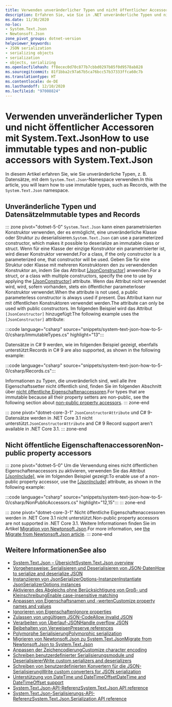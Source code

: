 ```yaml
---
title: Verwenden unveränderlicher Typen und nicht öffentlicher Accessoren mit System.Text.Json
description: Erfahren Sie, wie Sie in .NET unveränderliche Typen und nicht öffentliche Accessoren beim Serialisieren in und Deserialisieren aus JSON verwenden können.
ms.date: 11/30/2020
no-loc:
- System.Text.Json
- Newtonsoft.Json
zone_pivot_groups: dotnet-version
helpviewer_keywords:
- JSON serialization
- serializing objects
- serialization
- objects, serializing
ms.openlocfilehash: ff8ecec0d70c877b7cbbd0297b85f0d9578ab828
ms.sourcegitcommit: 81f1bba2c97a67b5ca76bcc57b37333ffca60c7b
ms.translationtype: HT
ms.contentlocale: de-DE
ms.lasthandoff: 12/10/2020
ms.locfileid: "97008824"
---
```

# <a name="how-to-use-immutable-types-and-non-public-accessors-with-no-locsystemtextjson"></a><span data-ttu-id="56367-103">Verwenden unveränderlicher Typen und nicht öffentlicher Accessoren mit System.Text.Json</span><span class="sxs-lookup"><span data-stu-id="56367-103">How to use immutable types and non-public accessors with System.Text.Json</span></span>

<span data-ttu-id="56367-104">In diesem Artikel erfahren Sie, wie Sie unveränderliche Typen, z. B. Datensätze, mit dem `System.Text.Json`-Namespace verwenden.</span><span class="sxs-lookup"><span data-stu-id="56367-104">In this article, you will learn how to use immutable types, such as Records, with the `System.Text.Json` namespace.</span></span>

## <a name="immutable-types-and-records"></a><span data-ttu-id="56367-105">Unveränderliche Typen und Datensätze</span><span class="sxs-lookup"><span data-stu-id="56367-105">Immutable types and Records</span></span>

::: zone pivot="dotnet-5-0"
<span data-ttu-id="56367-106">`System.Text.Json` kann einen parametrisierten Konstruktor verwenden, der es ermöglicht, eine unveränderliche Klasse oder Struktur zu deserialisieren.</span><span class="sxs-lookup"><span data-stu-id="56367-106">`System.Text.Json` can use a parameterized constructor, which makes it possible to deserialize an immutable class or struct.</span></span> <span data-ttu-id="56367-107">Wenn für eine Klasse der einzige Konstruktor ein parametrisierter ist, wird dieser Konstruktor verwendet.</span><span class="sxs-lookup"><span data-stu-id="56367-107">For a class, if the only constructor is a parameterized one, that constructor will be used.</span></span> <span data-ttu-id="56367-108">Geben Sie für eine Struktur oder Klasse mit mehreren Konstruktoren den zu verwendenden Konstruktor an, indem Sie das Attribut [[JsonConstructor]](xref:System.Text.Json.Serialization.JsonConstructorAttribute.%23ctor%2A) anwenden.</span><span class="sxs-lookup"><span data-stu-id="56367-108">For a struct, or a class with multiple constructors, specify the one to use by applying the [[JsonConstructor]](xref:System.Text.Json.Serialization.JsonConstructorAttribute.%23ctor%2A) attribute.</span></span> <span data-ttu-id="56367-109">Wenn das Attribut nicht verwendet wird, wird, sofern vorhanden, stets ein öffentlicher parameterloser Konstruktor verwendet.</span><span class="sxs-lookup"><span data-stu-id="56367-109">When the attribute is not used, a public parameterless constructor is always used if present.</span></span> <span data-ttu-id="56367-110">Das Attribut kann nur mit öffentlichen Konstruktoren verwendet werden.</span><span class="sxs-lookup"><span data-stu-id="56367-110">The attribute can only be used with public constructors.</span></span> <span data-ttu-id="56367-111">Im folgenden Beispiel wird das Attribut `[JsonConstructor]` hinzugefügt:</span><span class="sxs-lookup"><span data-stu-id="56367-111">The following example uses the `[JsonConstructor]` attribute:</span></span>

:::code language="csharp" source="snippets/system-text-json-how-to-5-0/csharp/ImmutableTypes.cs" highlight="13":::

<span data-ttu-id="56367-112">Datensätze in C# 9 werden, wie im folgenden Beispiel gezeigt, ebenfalls unterstützt:</span><span class="sxs-lookup"><span data-stu-id="56367-112">Records in C# 9 are also supported, as shown in the following example:</span></span>

:::code language="csharp" source="snippets/system-text-json-how-to-5-0/csharp/Records.cs":::

<span data-ttu-id="56367-113">Informationen zu Typen, die unveränderlich sind, weil alle ihre Eigenschaftssetter nicht öffentlich sind, finden Sie im folgenden Abschnitt über [nicht öffentliche Eigenschaftenaccessoren](#non-public-property-accessors).</span><span class="sxs-lookup"><span data-stu-id="56367-113">For types that are immutable because all their property setters are non-public, see the following section about [non-public property accessors](#non-public-property-accessors).</span></span>
::: zone-end

::: zone pivot="dotnet-core-3-1"
<span data-ttu-id="56367-114">`JsonConstructorAttribute` und C# 9-Datensätze werden in .NET Core 3.1 nicht unterstützt.</span><span class="sxs-lookup"><span data-stu-id="56367-114">`JsonConstructorAttribute` and C# 9 Record support aren't available in .NET Core 3.1.</span></span>
::: zone-end

## <a name="non-public-property-accessors"></a><span data-ttu-id="56367-115">Nicht öffentliche Eigenschaftenaccessoren</span><span class="sxs-lookup"><span data-stu-id="56367-115">Non-public property accessors</span></span>

::: zone pivot="dotnet-5-0"
<span data-ttu-id="56367-116">Um die Verwendung eines nicht öffentlichen Eigenschaftenaccessors zu aktivieren, verwenden Sie das Attribut [[JsonInclude]](xref:System.Text.Json.Serialization.JsonIncludeAttribute), wie im folgenden Beispiel gezeigt:</span><span class="sxs-lookup"><span data-stu-id="56367-116">To enable use of a non-public property accessor, use the [[JsonInclude]](xref:System.Text.Json.Serialization.JsonIncludeAttribute) attribute, as shown in the following example:</span></span>

:::code language="csharp" source="snippets/system-text-json-how-to-5-0/csharp/NonPublicAccessors.cs" highlight="12,15":::
::: zone-end

::: zone pivot="dotnet-core-3-1"
<span data-ttu-id="56367-117">Nicht öffentliche Eigenschaftenaccessoren werden in .NET Core 3.1 nicht unterstützt.</span><span class="sxs-lookup"><span data-stu-id="56367-117">Non-public property accessors are not supported in .NET Core 3.1.</span></span> <span data-ttu-id="56367-118">Weitere Informationen finden Sie im Artikel [Migration von Newtonsoft.Json](system-text-json-migrate-from-newtonsoft-how-to.md#non-public-property-setters-and-getters).</span><span class="sxs-lookup"><span data-stu-id="56367-118">For more information, see [the Migrate from Newtonsoft.Json article](system-text-json-migrate-from-newtonsoft-how-to.md#non-public-property-setters-and-getters).</span></span>
::: zone-end

## <a name="see-also"></a><span data-ttu-id="56367-119">Weitere Informationen</span><span class="sxs-lookup"><span data-stu-id="56367-119">See also</span></span>

* [<span data-ttu-id="56367-120">System.Text.Json – Übersicht</span><span class="sxs-lookup"><span data-stu-id="56367-120">System.Text.Json overview</span></span>](system-text-json-overview.md)
* [<span data-ttu-id="56367-121">Vorgehensweise: Serialisieren und Deserialisieren von JSON-Daten</span><span class="sxs-lookup"><span data-stu-id="56367-121">How to serialize and deserialize JSON</span></span>](system-text-json-how-to.md)
* [<span data-ttu-id="56367-122">Instanziieren von JsonSerializerOptions-Instanzen</span><span class="sxs-lookup"><span data-stu-id="56367-122">Instantiate JsonSerializerOptions instances</span></span>](system-text-json-configure-options.md)
* [<span data-ttu-id="56367-123">Aktivieren des Abgleichs ohne Berücksichtigung von Groß- und Kleinschreibung</span><span class="sxs-lookup"><span data-stu-id="56367-123">Enable case-insensitive matching</span></span>](system-text-json-character-casing.md)
* [<span data-ttu-id="56367-124">Anpassen von Eigenschaftsnamen und -werten</span><span class="sxs-lookup"><span data-stu-id="56367-124">Customize property names and values</span></span>](system-text-json-customize-properties.md)
* [<span data-ttu-id="56367-125">Ignorieren von Eigenschaften</span><span class="sxs-lookup"><span data-stu-id="56367-125">Ignore properties</span></span>](system-text-json-ignore-properties.md)
* [<span data-ttu-id="56367-126">Zulassen von ungültigem JSON-Code</span><span class="sxs-lookup"><span data-stu-id="56367-126">Allow invalid JSON</span></span>](system-text-json-invalid-json.md)
* [<span data-ttu-id="56367-127">Verarbeiten von Überlauf-JSON</span><span class="sxs-lookup"><span data-stu-id="56367-127">Handle overflow JSON</span></span>](system-text-json-handle-overflow.md)
* [<span data-ttu-id="56367-128">Beibehalten von Verweisen</span><span class="sxs-lookup"><span data-stu-id="56367-128">Preserve references</span></span>](system-text-json-preserve-references.md)
* [<span data-ttu-id="56367-129">Polymorphe Serialisierung</span><span class="sxs-lookup"><span data-stu-id="56367-129">Polymorphic serialization</span></span>](system-text-json-polymorphism.md)
* [<span data-ttu-id="56367-130">Migrieren von Newtonsoft.Json zu System.Text.Json</span><span class="sxs-lookup"><span data-stu-id="56367-130">Migrate from Newtonsoft.Json to System.Text.Json</span></span>](system-text-json-migrate-from-newtonsoft-how-to.md)
* [<span data-ttu-id="56367-131">Anpassen der Zeichencodierung</span><span class="sxs-lookup"><span data-stu-id="56367-131">Customize character encoding</span></span>](system-text-json-character-encoding.md)
* [<span data-ttu-id="56367-132">Schreiben benutzerdefinierter Serialisierungsmodule und Deserialisierer</span><span class="sxs-lookup"><span data-stu-id="56367-132">Write custom serializers and deserializers</span></span>](write-custom-serializer-deserializer.md)
* [<span data-ttu-id="56367-133">Schreiben von benutzerdefinierten Konvertern für die JSON-Serialisierung</span><span class="sxs-lookup"><span data-stu-id="56367-133">Write custom converters for JSON serialization</span></span>](system-text-json-converters-how-to.md)
* [<span data-ttu-id="56367-134">Unterstützung von DateTime und DateTimeOffset</span><span class="sxs-lookup"><span data-stu-id="56367-134">DateTime and DateTimeOffset support</span></span>](../datetime/system-text-json-support.md)
* <span data-ttu-id="56367-135">[System.Text.Json-API-Referenz](xref:System.Text.Json)</span><span class="sxs-lookup"><span data-stu-id="56367-135">[System.Text.Json API reference](xref:System.Text.Json)</span></span>
* <span data-ttu-id="56367-136">[System.Text.Json-Serialisierungs-API-Referenz](xref:System.Text.Json.Serialization)</span><span class="sxs-lookup"><span data-stu-id="56367-136">[System.Text.Json.Serialization API reference](xref:System.Text.Json.Serialization)</span></span>
